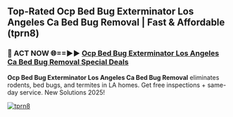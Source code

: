 ## Top-Rated Ocp Bed Bug Exterminator Los Angeles Ca Bed Bug Removal | Fast & Affordable (tprn8)

<h3>🐜 ACT NOW 🌐==►► <a href="https://tinyurl.com/2dysvsjj" rel="nofollow">Ocp Bed Bug Exterminator Los Angeles Ca Bed Bug Removal Special Deals</a></h3>

**Ocp Bed Bug Exterminator Los Angeles Ca Bed Bug Removal** eliminates rodents, bed bugs, and termites in LA homes. Get free inspections + same-day service. New Solutions 2025!

[![tprn8](https://i.imgur.com/JCYaghj.jpeg)](https://tinyurl.com/2dysvsjj)